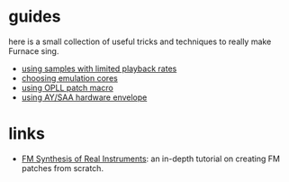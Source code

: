# guides

here is a small collection of useful tricks and techniques to really make Furnace sing.

- [using samples with limited playback rates](limited-samples.md)
- [choosing emulation cores](emulation-cores.md)
- [using OPLL patch macro](opllswitching.md)
- [using AY/SAA hardware envelope](envelope.md)

# links

- [FM Synthesis of Real Instruments](http://www.javelinart.com/FM_Synthesis_of_Real_Instruments.pdf): an in-depth tutorial on creating FM patches from scratch.